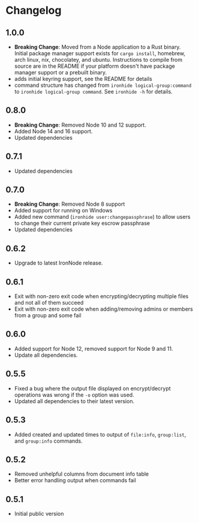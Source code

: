 # Changelog

## 1.0.0

+ **Breaking Change**: Moved from a Node application to a Rust binary. Initial package manager support exists for `cargo install`, homebrew, arch linux, nix, chocolatey, and ubuntu. Instructions to compile from source are in the README if your platform doesn't have package manager support or a prebuilt binary.
+ adds initial keyring support, see the README for details
+ command structure has changed from `ironhide logical-group:command` to `ironhide logical-group command`. See `ironhide -h` for details.

## 0.8.0

+ **Breaking Change**: Removed Node 10 and 12 support.
+ Added Node 14 and 16 support.
+ Updated dependencies

## 0.7.1

+ Updated dependencies

## 0.7.0

+ **Breaking Change**: Removed Node 8 support
+ Added support for running on Windows
+ Added new command (`ironhide user:changepassphrase`) to allow users to change their current private key escrow passphrase
+ Updated dependencies

## 0.6.2

+ Upgrade to latest IronNode release.

## 0.6.1

+ Exit with non-zero exit code when encrypting/decrypting multiple files and not all of them succeed
+ Exit with non-zero exit code when adding/removing admins or members from a group and some fail

## 0.6.0

+ Added support for Node 12, removed support for Node 9 and 11.
+ Update all dependencies.

## 0.5.5

+ Fixed a bug where the output file displayed on encrypt/decrypt operations was wrong if the `-o` option was used.
+ Updated all dependencies to their latest version.

## 0.5.3

+ Added created and updated times to output of `file:info`, `group:list`, and `group:info` commands.

## 0.5.2

+ Removed unhelpful columns from document info table
+ Better error handling output when commands fail

## 0.5.1

+ Initial public version
